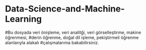 
# Data-Science-and-Machine-Learning

#Bu dosyada veri önişleme, veri analitği, veri görselleştirme, makine öğrenmesi,
#derin öğrenme, doğal dil işleme, pekiştirmeli öğrenme alanlarıyla alakalı 
#çalışmalarıma bakabilirsiniz. 
